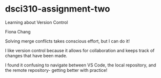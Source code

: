 # dsci310-assignment-two
Learning about Version Control

Fiona Chang

Solving merge conflicts takes conscious effort, but I can do it!

I like version control because it allows for collaboration and keeps track of changes that have been made.

I found it confusing to navigate between VS Code, the local repository, and the remote repository- getting better with practice!
